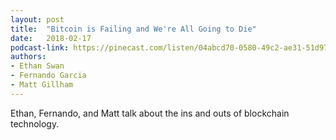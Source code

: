 ```yaml
---
layout: post
title:  "Bitcoin is Failing and We're All Going to Die"
date:   2018-02-17
podcast-link: https://pinecast.com/listen/04abcd70-0580-49c2-ae31-51d9730de6f2.mp3
authors:
- Ethan Swan
- Fernando Garcia
- Matt Gillham
---
```


Ethan, Fernando, and Matt talk about the ins and outs of blockchain technology.
